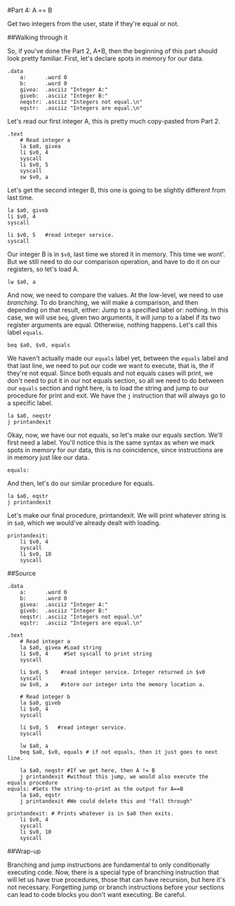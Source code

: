 #Part 4: A == B

Get two integers from the user, state if they're equal or not.

##Walking through it

So, if you've done the Part 2, A+B, then the beginning of this part should
look pretty familiar. First, let's declare spots in memory for our data.

    .data
	    a:      .word 0
	    b:      .word 0
	    givea:  .asciiz "Integer A:"
	    giveb:  .asciiz "Integer B:"
	    neqstr: .asciiz "Integers not equal.\n"
	    eqstr:  .asciiz "Integers are equal.\n"

Let's read our first integer A, this is pretty much copy-pasted from Part 2.

    .text
	    # Read integer a
	    la $a0, givea
	    li $v0, 4
	    syscall
	    li $v0, 5
	    syscall
	    sw $v0, a

Let's get the second integer B, this one is going to be slightly different from
last time.

	la $a0, giveb
	li $v0, 4
	syscall
	
	li $v0, 5   #read integer service.
	syscall

Our integer B is in ``$v0``, last time we stored it in memory. This time we
wont'. But we still need to do our comparison operation, and have to do it on
our registers, so let's load A.

	lw $a0, a

And now, we need to compare the values. At the low-level, we need to use
*branching*. To do branching, we will make a comparison, and then depending
on that result, either: Jump to a specified label or: nothing. In this case,
we will use ``beq``, given two arguments, it will jump to a label if its two
register arguments are equal. Otherwise, nothing happens. Let's call this label
``equals``.

    beq $a0, $v0, equals

We haven't actually made our ``equals`` label yet, between the ``equals`` label
and that last line, we need to put our code we want to execute, that is, the if
they're not equal. Since both equals and not equals cases will print, we don't
need to put it in our not equals section, so all we need to do between our
``equals`` section and right here, is to load the string and jump to our
procedure for print and exit. We have the ``j`` instruction that will always
go to a specific label.

	la $a0, neqstr
	j printandexit

Okay, now, we have our not equals, so let's make our equals section. We'll
first need a label. You'll notice this is the same syntax as when we mark spots
in memory for our data, this is no coincidence, since instructions are in
memory just like our data.

    equals:

And then, let's do our similar procedure for equals.

    la $a0, eqstr
    j printandexit

Let's make our final procedure, printandexit. We will print whatever string is
in ``$a0``, which we would've already dealt with loading.

    printandexit:
	    li $v0, 4
	    syscall
	    li $v0, 10
	    syscall

##Source

    .data
	    a:      .word 0
	    b:      .word 0
	    givea:  .asciiz "Integer A:"
	    giveb:  .asciiz "Integer B:"
	    neqstr: .asciiz "Integers not equal.\n"
	    eqstr:  .asciiz "Integers are equal.\n"
	
    .text
	    # Read integer a
	    la $a0, givea #Load string
	    li $v0, 4     #Set syscall to print string
	    syscall
	
	    li $v0, 5    #read integer service. Integer returned in $v0
	    syscall
	    sw $v0, a    #store our integer into the memory location a.
	
	    # Read integer b
	    la $a0, giveb
	    li $v0, 4
	    syscall
	
	    li $v0, 5   #read integer service.
	    syscall
	
	    lw $a0, a
	    beq $a0, $v0, equals # if not equals, then it just goes to next line.
	
	    la $a0, neqstr #If we get here, then A != B
	    j printandexit #without this jump, we would also execute the equals procedure
    equals: #Sets the string-to-print as the output for A==B
	    la $a0, eqstr
	    j printandexit #We could delete this and "fall through"

    printandexit: # Prints whatever is in $a0 then exits.
	    li $v0, 4
	    syscall
	    li $v0, 10
	    syscall

##Wrap-up

Branching and jump instructions are fundamental to only conditionally executing
code. Now, there is a special type of branching instruction that will let us
have true procedures, those that can have recursion, but here it's not
necessary. Forgetting jump or branch instructions before your sections can lead
to code blocks you don't want executing. Be careful.
